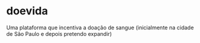 # doevida

Uma plataforma que incentiva a doação de sangue (inicialmente na cidade de São Paulo e depois pretendo expandir)

